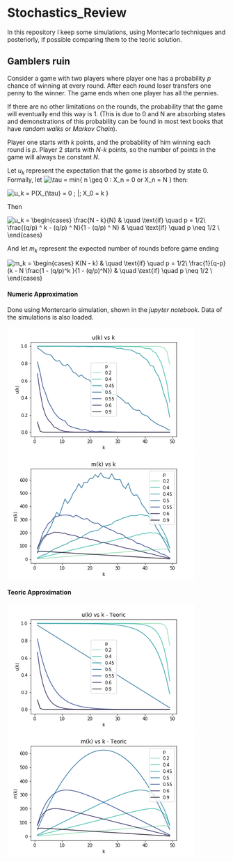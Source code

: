 # Stochastics_Review

In this repository I keep some simulations, using Montecarlo techniques and posteriorly, if possible comparing them to the teoric solution.

## Gamblers ruin

Consider a game with two players where player one has a probability *p* chance of winning at every round. After each round loser transfers one penny to the winner. The game ends when one player has all the pennies.  

If there are no other limitations on the rounds, the probability that the game will eventually end this way is 1. (This is due to 0 and N are absorbing states and demonstrations of this probability can be found in most text books that have _random walks_ or _Markov Chain_).

Player one starts with *k* points, and the probability of him winning each round is *p*. Player 2 starts with *N-k* points, so the number of points in the game will always be constant *N*.

Let $u_k$ represent the expectation that the game is absorbed by state 0. Formally, let ![\tau = min\{ n \geq 0 : X_n = 0 or X_n = N \}](https://render.githubusercontent.com/render/math?math=%5Ctau%20%3D%20min%5C%7B%20n%20%5Cgeq%200%20%3A%20X_n%20%3D%200%20or%20X_n%20%3D%20N%20%5C%7D) then:

<!-- $u_k = P(X_{\tau} = 0 \; |\;  X_0 = k \}$ -->
![u_k = P(X_{\tau} = 0 \; |\;  X_0 = k \}](https://render.githubusercontent.com/render/math?math=u_k%20%3D%20P\(X_%7B%5Ctau%7D%20%3D%200%20%5C%3B%20%7C%5C%3B%20%20X_0%20%3D%20k%20%5C%7D)

Then  

<!-- $$
u_k = 
     \begin{cases}
       \frac{N - k}{N} & \quad \text{if} \quad p = 1/2\\
       \frac{(q/p) ^ k - (q/p) ^ N}{1 - (q/p) ^ N} & \quad \text{if} \quad  p \neq 1/2 \\

     \end{cases}
$$ -->
![u_k =       \begin{cases}        \frac{N - k}{N} & \quad \text{if} \quad p = 1/2\\        \frac{(q/p) ^ k - (q/p) ^ N}{1 - (q/p) ^ N} & \quad \text{if} \quad  p \neq 1/2 \\       \end{cases}](https://render.githubusercontent.com/render/math?math=u_k%20%3D%20%20%20%20%20%20%20%5Cbegin%7Bcases%7D%20%20%20%20%20%20%20%20%5Cfrac%7BN%20-%20k%7D%7BN%7D%20%26%20%5Cquad%20%5Ctext%7Bif%7D%20%5Cquad%20p%20%3D%201%2F2%5C%5C%20%20%20%20%20%20%20%20%5Cfrac%7B(q%2Fp)%20%5E%20k%20-%20(q%2Fp)%20%5E%20N%7D%7B1%20-%20(q%2Fp)%20%5E%20N%7D%20%26%20%5Cquad%20%5Ctext%7Bif%7D%20%5Cquad%20%20p%20%5Cneq%201%2F2%20%5C%5C%20%20%20%20%20%20%20%5Cend%7Bcases%7D)

And let $m_k$ represent the expected number of rounds before game ending
<!-- $$
m_k = 
     \begin{cases}
       K(N - k) & \quad \text{if} \quad p = 1/2\\
       \frac{1}{q-p} (k - N \frac{1 - (q/p)^k }{1 - (q/p)^N}) & \quad \text{if} \quad  p \neq 1/2 \\

     \end{cases}
$$ -->
![m_k =       \begin{cases}        K(N - k) & \quad \text{if} \quad p = 1/2\\        \frac{1}{q-p} (k - N \frac{1 - (q/p)^k }{1 - (q/p)^N}) & \quad \text{if} \quad  p \neq 1/2 \\       \end{cases}](https://render.githubusercontent.com/render/math?math=m_k%20%3D%20%20%20%20%20%20%20%5Cbegin%7Bcases%7D%20%20%20%20%20%20%20%20K(N%20-%20k)%20%26%20%5Cquad%20%5Ctext%7Bif%7D%20%5Cquad%20p%20%3D%201%2F2%5C%5C%20%20%20%20%20%20%20%20%5Cfrac%7B1%7D%7Bq-p%7D%20(k%20-%20N%20%5Cfrac%7B1%20-%20(q%2Fp)%5Ek%20%7D%7B1%20-%20(q%2Fp)%5EN%7D)%20%26%20%5Cquad%20%5Ctext%7Bif%7D%20%5Cquad%20%20p%20%5Cneq%201%2F2%20%5C%5C%20%20%20%20%20%20%20%5Cend%7Bcases%7D)

#### Numeric Approximation
Done using Montercarlo simulation, shown in the *jupyter notebook*. Data of the simulations is also loaded.

![](./Gamblers_Ruin/imgs/uk_vs_k.png)
![](./Gamblers_Ruin/imgs/mk_vs_k.png)  

#### Teoric Approximation

![](./Gamblers_Ruin/imgs/teoric_uk_vs_k.png)
![](./Gamblers_Ruin/imgs/teoric_mk_vs_k.png)  


